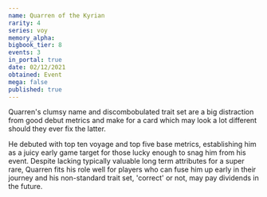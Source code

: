 ```yaml
---
name: Quarren of the Kyrian
rarity: 4
series: voy
memory_alpha:
bigbook_tier: 8
events: 3
in_portal: true
date: 02/12/2021
obtained: Event
mega: false
published: true
---
```


Quarren's clumsy name and discombobulated trait set are a big distraction from good debut metrics and make for a card which may look a lot different should they ever fix the latter.

He debuted with top ten voyage and top five base metrics, establishing him as a juicy early game target for those lucky enough to snag him from his event. Despite lacking typically valuable long term attributes for a super rare, Quarren fits his role well for players who can fuse him up early in their journey and his non-standard trait set, 'correct' or not, may pay dividends in the future.

